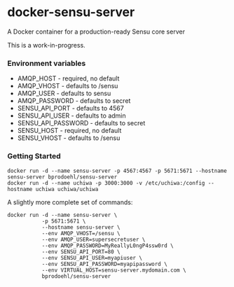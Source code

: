 # docker-sensu-server
A Docker container for a production-ready Sensu core server

This is a work-in-progress.

### Environment variables

 * AMQP_HOST - required, no default
 * AMQP_VHOST - defaults to /sensu
 * AMQP_USER - defaults to sensu
 * AMQP_PASSWORD - defaults to secret
 * SENSU_API_PORT - defaults to 4567
 * SENSU_API_USER - defaults to admin
 * SENSU_API_PASSWORD - defaults to secret
 * SENSU_HOST - required, no default
 * SENSU_VHOST - defaults to /sensu

### Getting Started
```
docker run -d --name sensu-server -p 4567:4567 -p 5671:5671 --hostname sensu-server bprodoehl/sensu-server
docker run -d --name uchiwa -p 3000:3000 -v /etc/uchiwa:/config --hostname uchiwa uchiwa/uchiwa
```

A slightly more complete set of commands:
```
docker run -d --name sensu-server \
           -p 5671:5671 \
           --hostname sensu-server \
           --env AMQP_VHOST=/sensu \
           --env AMQP_USER=supersecretuser \
           --env AMQP_PASSWORD=MyReallyL0ngP4ssw0rd \
           --env SENSU_API_PORT=80 \
           --env SENSU_API_USER=myapiuser \
           --env SENSU_API_PASSWORD=myapipassword \
           --env VIRTUAL_HOST=sensu-server.mydomain.com \
           bprodoehl/sensu-server
```
